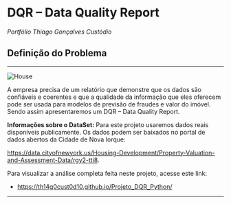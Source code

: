 # **DQR – Data Quality Report**

*Portfólio Thiago Gonçalves Custódio*

## **Definição do Problema**

---

![House](https://github.com/th14g0cust0d10/imagens/blob/main/House-Valuation.png)

A empresa precisa de um relatório que demonstre que os dados são confiáveis e coerentes e que a qualidade da informação que eles oferecem pode ser usada para modelos de previsão de fraudes e valor do imóvel. Sendo assim apresentaremos um DQR – Data Quality Report.

**Informações sobre o DataSet:** Para este projeto usaremos dados reais disponíveis publicamente. Os dados podem ser baixados no portal de dados abertos da Cidade de Nova Iorque:

https://data.cityofnewyork.us/Housing-Development/Property-Valuation-and-Assessment-Data/rgy2-tti8.

Para visualizar a análise completa feita neste projeto, acesse este link:

* https://th14g0cust0d10.github.io/Projeto_DQR_Python/

---
